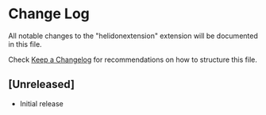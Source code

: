 # Change Log

All notable changes to the "helidonextension" extension will be documented in this file.

Check [Keep a Changelog](http://keepachangelog.com/) for recommendations on how to structure this file.

## [Unreleased]

- Initial release